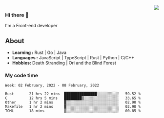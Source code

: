 <img align='right' src="https://github-readme-stats.vercel.app/api?username=strugglebak&show_icons=true">

### Hi there 👋

I'm a Front-end developer

## About

-  **Learning :** Rust | Go | Java
-  **Languages :** JavaScript | TypeScript | Rust | Python | C/C++
-  **Hobbies:** Death Stranding | Ori and the Blind Forest

### My code time

<!--START_SECTION:waka-->
```text
Week: 02 February, 2022 - 08 February, 2022

Rust       21 hrs 22 mins  ███████████████░░░░░░░░░░   59.52 % 
C          12 hrs 5 mins   ████████▒░░░░░░░░░░░░░░░░   33.65 % 
Other      1 hr 2 mins     ▓░░░░░░░░░░░░░░░░░░░░░░░░   02.90 % 
Makefile   1 hr 2 mins     ▓░░░░░░░░░░░░░░░░░░░░░░░░   02.90 % 
TOML       18 mins         ▒░░░░░░░░░░░░░░░░░░░░░░░░   00.85 % 
```
<!--END_SECTION:waka-->
